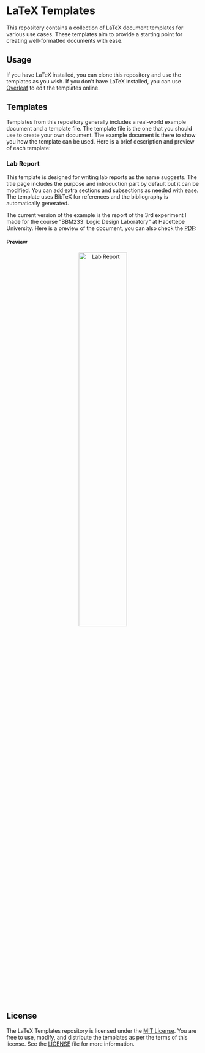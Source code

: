 # LaTeX Templates

This repository contains a collection of LaTeX document templates for various use cases. These templates aim to provide a starting point for creating well-formatted documents with ease.

## Usage

If you have LaTeX installed, you can clone this repository and use the templates as you wish. If you don't have LaTeX installed, you can use [Overleaf](https://www.overleaf.com/) to edit the templates online.

## Templates

Templates from this repository generally includes a real-world example document and a template file. The template file is the one that you should use to create your own document. The example document is there to show you how the template can be used. Here is a brief description and preview of each template:

### Lab Report

This template is designed for writing lab reports as the name suggests. The title page includes the purpose and introduction part by default but it can be modified. You can add extra sections and subsections as needed with ease. The template uses BibTeX for references and the bibliography is automatically generated.

The current version of the example is the report of the 3rd experiment I made for the course "BBM233: Logic Design Laboratory" at Hacettepe University. Here is a preview of the document, you can also check the [PDF](files/lab-report/BBM233_EXPERIMENT_3.pdf):

#### Preview

<p align="center">
    <img src="https://github.com/berkaayildiz/latex-templates/assets/37070272/575c414f-c7ff-4486-b7ab-318bacb46519" alt="Lab Report" width="50%">
</p>

## License

The LaTeX Templates repository is licensed under the [MIT License](LICENSE). You are free to use, modify, and distribute the templates as per the terms of this license. See the [LICENSE](LICENSE) file for more information.
